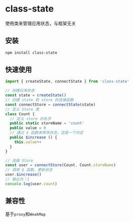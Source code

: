 # class-state
使用类来管理应用状态，与框架无关

## 安装
```bash
npm install class-state
```

## 快速使用
```ts
import { createState, connectState } from 'class-state'

// 创建应用状态
const state = createState()
// 创建 state 和 store 的连接函数
const connectStore = connectState(state)
// 定义 Store 类
class Count {
  // 定义 store 的名字
  public static storeName = 'count'
  public value = 0
  // 通过 $ 函数来修改状态，这是一个约定
  public $increase () {
    this.value++
  }
}

// 连接 Store 
const user = connectStore(Count, Count.storeName)
// 调用 $ 函数，更新状态
user.$increase()
// 输出为：1
console.log(user.count)
```

## 兼容性
基于`proxy`和`WeakMap`

